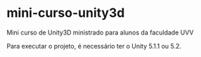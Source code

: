 # mini-curso-unity3d
Mini curso de Unity3D ministrado para alunos da faculdade UVV

Para executar o projeto, é necessário ter o Unity 5.1.1 ou 5.2.
